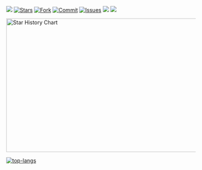 ![](https://visitor-badge.glitch.me/badge?page_id=snmlm) 
[![Stars](https://img.shields.io/github/stars/snmlm/snmlm.github.io)](https://github.com/snmlm/snmlm.github.io/stargazers)
[![Fork](https://img.shields.io/github/forks/snmlm/snmlm.github.io)](https://github.com/snmlm/snmlm.github.io/network/members)
[![Commit](https://img.shields.io/github/commit-activity/m/snmlm/snmlm.github.io?label=Commits)](https://github.com/snmlm/snmlm.github.io/commits/master)
[![Issues](https://img.shields.io/github/issues/snmlm/snmlm.github.io)](https://github.com/snmlm/snmlm.github.io/issues)
[![](https://img.shields.io/github/last-commit/snmlm/snmlm.github.io)](https://github.com/snmlm/snmlm.github.io)
[![](https://img.shields.io/github/followers/snmlm?label=follow&style=social)](https://github.com/snmlm)

<img src="https://api.star-history.com/svg?repos=snmlm/snmlm.github.io&type=Date" alt="Star History Chart" width="600" height="356" align="center">


<a href="https://github.com/snmlm"><img src="https://github-readme-stats.vercel.app/api/top-langs/?username=snmlm&theme=prussian&layout=compact&hide=handlebars,css" alt="top-langs"></img></a>

